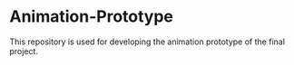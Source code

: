# Animation-Prototype
This repository is used for developing the animation prototype of the final project.
